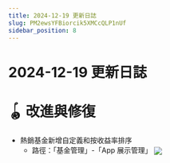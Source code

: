 ```yaml
---
title: 2024-12-19 更新日誌
slug: PM2ewsYFBiorcik5XMCcQLP1nUf
sidebar_position: 8
---
```



# 2024-12-19 更新日誌

# 🪀 改進與修復

- 熱銷基金新增自定義和按收益率排序
    - 路徑：「基金管理」-「App 展示管理」
        <img src="/assets/HnHqbnyWuoLCY7xfrxFchWPOnzd.png" src-width="3434" src-height="1992" align="center"/>
    
